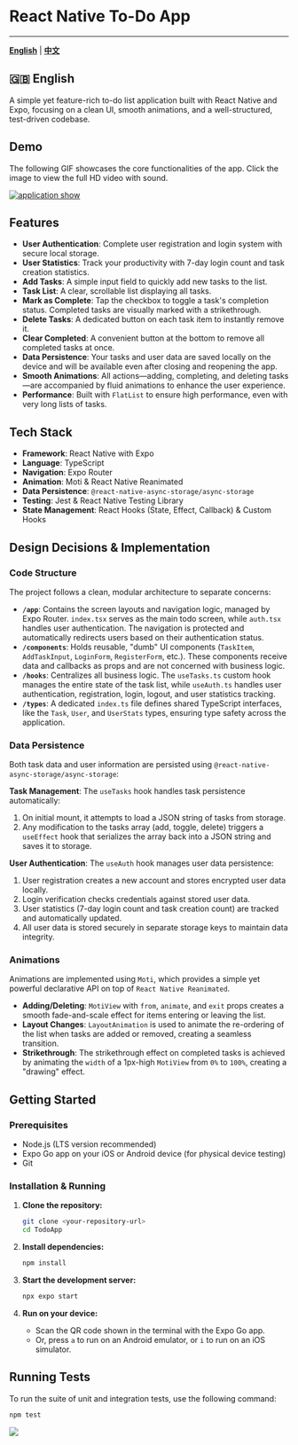 # React Native To-Do App

---

[**English**](./README.md) | [**中文**](./README.zh-CN.md)

## 🇬🇧 English

A simple yet feature-rich to-do list application built with React Native and Expo, focusing on a clean UI, smooth animations, and a well-structured, test-driven codebase.

## Demo

The following GIF showcases the core functionalities of the app. Click the image to view the full HD video with sound.

[![application show](./docs/todo_demo.gif)](https://pub-0a4cfd1889fc48acafea1624679cfdef.r2.dev/todo_demo_video.mp4)


## Features

- **User Authentication**: Complete user registration and login system with secure local storage.
- **User Statistics**: Track your productivity with 7-day login count and task creation statistics.
- **Add Tasks**: A simple input field to quickly add new tasks to the list.
- **Task List**: A clear, scrollable list displaying all tasks.
- **Mark as Complete**: Tap the checkbox to toggle a task's completion status. Completed tasks are visually marked with a strikethrough.
- **Delete Tasks**: A dedicated button on each task item to instantly remove it.
- **Clear Completed**: A convenient button at the bottom to remove all completed tasks at once.
- **Data Persistence**: Your tasks and user data are saved locally on the device and will be available even after closing and reopening the app.
- **Smooth Animations**: All actions—adding, completing, and deleting tasks—are accompanied by fluid animations to enhance the user experience.
- **Performance**: Built with `FlatList` to ensure high performance, even with very long lists of tasks.

## Tech Stack

- **Framework**: React Native with Expo
- **Language**: TypeScript
- **Navigation**: Expo Router
- **Animation**: Moti & React Native Reanimated
- **Data Persistence**: `@react-native-async-storage/async-storage`
- **Testing**: Jest & React Native Testing Library
- **State Management**: React Hooks (State, Effect, Callback) & Custom Hooks

## Design Decisions & Implementation

### Code Structure

The project follows a clean, modular architecture to separate concerns:

- **`/app`**: Contains the screen layouts and navigation logic, managed by Expo Router. `index.tsx` serves as the main todo screen, while `auth.tsx` handles user authentication. The navigation is protected and automatically redirects users based on their authentication status.
- **`/components`**: Holds reusable, "dumb" UI components (`TaskItem`, `AddTaskInput`, `LoginForm`, `RegisterForm`, etc.). These components receive data and callbacks as props and are not concerned with business logic.
- **`/hooks`**: Centralizes all business logic. The `useTasks.ts` custom hook manages the entire state of the task list, while `useAuth.ts` handles user authentication, registration, login, logout, and user statistics tracking.
- **`/types`**: A dedicated `index.ts` file defines shared TypeScript interfaces, like the `Task`, `User`, and `UserStats` types, ensuring type safety across the application.

### Data Persistence

Both task data and user information are persisted using `@react-native-async-storage/async-storage`:

**Task Management**: The `useTasks` hook handles task persistence automatically:
1. On initial mount, it attempts to load a JSON string of tasks from storage.
2. Any modification to the tasks array (add, toggle, delete) triggers a `useEffect` hook that serializes the array back into a JSON string and saves it to storage.

**User Authentication**: The `useAuth` hook manages user data persistence:
1. User registration creates a new account and stores encrypted user data locally.
2. Login verification checks credentials against stored user data.
3. User statistics (7-day login count and task creation count) are tracked and automatically updated.
4. All user data is stored securely in separate storage keys to maintain data integrity.

### Animations

Animations are implemented using `Moti`, which provides a simple yet powerful declarative API on top of `React Native Reanimated`.
- **Adding/Deleting**: `MotiView` with `from`, `animate`, and `exit` props creates a smooth fade-and-scale effect for items entering or leaving the list.
- **Layout Changes**: `LayoutAnimation` is used to animate the re-ordering of the list when tasks are added or removed, creating a seamless transition.
- **Strikethrough**: The strikethrough effect on completed tasks is achieved by animating the `width` of a 1px-high `MotiView` from `0%` to `100%`, creating a "drawing" effect.

## Getting Started

### Prerequisites

- Node.js (LTS version recommended)
- Expo Go app on your iOS or Android device (for physical device testing)
- Git

### Installation & Running

1. **Clone the repository:**
   ```bash
   git clone <your-repository-url>
   cd TodoApp
   ```

2. **Install dependencies:**
   ```bash
   npm install
   ```

3. **Start the development server:**
   ```bash
   npx expo start
   ```

4. **Run on your device:**
   - Scan the QR code shown in the terminal with the Expo Go app.
   - Or, press `a` to run on an Android emulator, or `i` to run on an iOS simulator.

## Running Tests

To run the suite of unit and integration tests, use the following command:
```bash
npm test
```
![](./docs/test_result.png)
